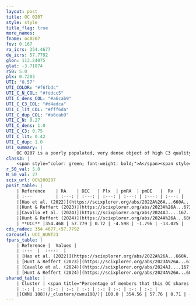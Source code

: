 ```yaml
---
layout: post
title: OC 0207
style: style
title_flag: true
more_names: 
fname: oc0207
fov: 0.167
ra_icrs: 354.4677
de_icrs: 57.7792
glon: 113.24075
glat: -3.71874
r50: 5.0
plx: 0.7203
UTI: "0.57"
UTI_COLOR: "#f6fbdc"
UTI_C_N_COL: "#fddcc5"
UTI_C_dens_COL: "#a6cab9"
UTI_C_C3_COL: "#d4edca"
UTI_C_lit_COL: "#fff6da"
UTI_C_dup_COL: "#a6cab9"
UTI_C_N: 0.27
UTI_C_dens: 1.0
UTI_C_C3: 0.75
UTI_C_lit: 0.42
UTI_C_dup: 1.0
UTI_summary: |
    OC 0207 is a poorly populated, very dense object of high C3 quality. It was recently reported in the literature. This object shares a large percentage of members with a later reported entry.
class3: |
    <span style="color: green; font-weight: bold;">A</span><span style="color: #FFC300; font-weight: bold;">B</span>
r_50_val: 5.0
N_50_val: 27
scix_url: OC%200207
posit_table: |
    | Reference    | RA    | DEC   | Plx  | pmRA  | pmDE   |  Rv  |
    | :---         | :---: | :---: | :---: | :---: | :---: | :---: |
    |[Hao et al. (2022)](https://scixplorer.org/abs/2022A%26A...660A...4H) | 354.504 | 57.77 | 0.73 | -4.588 | -1.814 | -- |
    |[Hunt & Reffert (2023)](https://scixplorer.org/abs/2023A%26A...673A.114H) | 354.586 | 57.79 | 0.719 | -4.541 | -1.775 | -13.132 |
    |[Cavallo et al. (2024)](https://scixplorer.org/abs/2024AJ....167...12C) | 354.482 | 57.748 | 0.723 | -- | -- | -- |
    |[Hunt & Reffert (2024)](https://scixplorer.org/abs/2024A%26A...686A..42H) | 354.586 | 57.79 | 0.719 | -4.541 | -1.775 | -13.132 |
    | **UCC** |354.468 | 57.779 | 0.72 | -4.598 | -1.796 | -13.025 | 
cds_radec: 354.4677,+57.7792
carousel: UCC_HUNT23
fpars_table: |
    | Reference |  Values |
    | :---  |  :---:  |
    | [Hao et al. (2022)](https://scixplorer.org/abs/2022A%26A...660A...4H) | `AG=2.48, age=8.0, Z=0.028` |
    | [Hunt & Reffert (2023)](https://scixplorer.org/abs/2023A%26A...673A.114H) | `AV50=1.456, diffAV50=1.292, MOD50=10.646, logAge50=8.023` |
    | [Cavallo et al. (2024)](https://scixplorer.org/abs/2024AJ....167...12C) | `AV50=1.35, dMod50=10.86, logAge50=8.13, [Fe/H]50=0.41` |
    | [Hunt & Reffert (2024)](https://scixplorer.org/abs/2024A%26A...686A..42H) | `MassJ=161.865` |
shared_table: |
    | Cluster | <span title="Percentage of members that this OC shares with the ones listed">%</span>   | RA   | DEC   | Plx   | pmRA  | pmDE  | Rv | UTI |
    | :-: | :-: |:-: | :-: | :-: | :-: | :-: | :-: | :-: |
    |[CWNU 108](/_clusters/cwnu108/)| 100.0 | 354.56 | 57.76 | 0.71 | -4.61 | -1.78 | -21.39 |0.21 |
---
```

